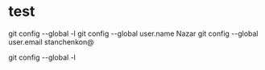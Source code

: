 # test

git config --global -l
git config --global user.name Nazar
git config --global user.email stanchenkon@

git config --global -l
